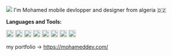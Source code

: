 
<img src="https://wallpapercave.com/wp/wp9109396.jpg"/>
I'm Mohamed mobile devlopper and designer from algeria 🇩🇿


<p dir="auto"><strong>Languages and Tools:</strong></p>
<p dir="auto"><code><a target="_blank" rel="noopener noreferrer" href="https://cdn-icons-png.flaticon.com/512/226/226770.png"><img height="20" src="https://cdn-icons-png.flaticon.com/512/226/226770.png" style="max-width: 100%;"></a></code>
<code><a target="_blank" rel="noopener noreferrer" href="https://1.bp.blogspot.com/-LgTa-xDiknI/X4EflN56boI/AAAAAAAAPuk/24YyKnqiGkwRS9-_9suPKkfsAwO4wHYEgCLcBGAsYHQ/s0/image9.png"><img height="20" src="https://1.bp.blogspot.com/-LgTa-xDiknI/X4EflN56boI/AAAAAAAAPuk/24YyKnqiGkwRS9-_9suPKkfsAwO4wHYEgCLcBGAsYHQ/s0/image9.png" style="max-width: 100%;"></a></code>
<code><a target="_blank" rel="noopener noreferrer" href="https://cdn-icons-png.flaticon.com/512/226/226777.png"><img height="20" src="https://cdn-icons-png.flaticon.com/512/226/226777.png" style="max-width: 100%;"></a></code>
<code><a target="_blank" rel="noopener noreferrer" href="https://cdn-icons-png.flaticon.com/512/5968/5968350.png"><img height="20" src="https://cdn-icons-png.flaticon.com/512/5968/5968350.png" style="max-width: 100%;"></a></code>
<code><a target="_blank" rel="noopener noreferrer" href="https://cdn-icons.flaticon.com/png/512/3665/premium/3665923.png?token=exp=1641051486~hmac=539c515b655513fd8b27947848468e64"><img height="20" src="https://cdn-icons.flaticon.com/png/512/3665/premium/3665923.png?token=exp=1641051486~hmac=539c515b655513fd8b27947848468e64" style="max-width: 100%;"></a></code>
<code><a target="_blank" rel="noopener noreferrer" href="https://cdn.worldvectorlogo.com/logos/kotlin.svg"><img height="20" src="https://cdn.worldvectorlogo.com/logos/kotlin.svg" style="max-width: 100%;"></a></code>
<code><a target="_blank" rel="noopener noreferrer" href="https://cdn-icons-png.flaticon.com/512/1265/1265531.png"><img height="20" src="https://cdn-icons-png.flaticon.com/512/1265/1265531.png" style="max-width: 100%;"></a></code>
<code><a target="_blank" rel="noopener noreferrer" href="https://e7.pngegg.com/pngimages/331/583/png-clipart-firebase-computer-icons-mobile-backend-as-a-service-mobile-app-google-cloud-angle-cloud.png"><img height="20" src="https://e7.pngegg.com/pngimages/331/583/png-clipart-firebase-computer-icons-mobile-backend-as-a-service-mobile-app-google-cloud-angle-cloud.png" style="max-width: 100%;"></a></code>
</p>

my portfolio -> https://mohameddev.com/
